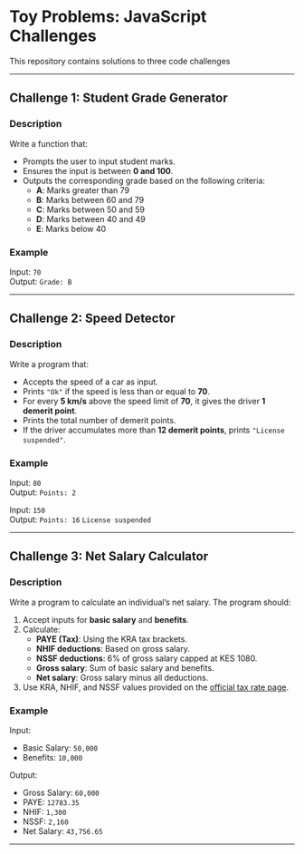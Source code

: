 # **Toy Problems: JavaScript Challenges**

This repository contains solutions to three code challenges 

---

## **Challenge 1: Student Grade Generator**
### **Description**
Write a function that:
- Prompts the user to input student marks.
- Ensures the input is between **0 and 100**.
- Outputs the corresponding grade based on the following criteria:
  - **A**: Marks greater than 79
  - **B**: Marks between 60 and 79
  - **C**: Marks between 50 and 59
  - **D**: Marks between 40 and 49
  - **E**: Marks below 40

### **Example**
Input: `70`  
Output: `Grade: B`

---

## **Challenge 2: Speed Detector**
### **Description**
Write a program that:
- Accepts the speed of a car as input.
- Prints `"Ok"` if the speed is less than or equal to **70**.
- For every **5 km/s** above the speed limit of **70**, it gives the driver **1 demerit point**.
- Prints the total number of demerit points.
- If the driver accumulates more than **12 demerit points**, prints `"License suspended"`.

### **Example**
Input: `80`  
Output: `Points: 2`

Input: `150`  
Output: `Points: 16`
`License suspended`

---

## **Challenge 3: Net Salary Calculator**
### **Description**
Write a program to calculate an individual’s net salary. The program should:
1. Accept inputs for **basic salary** and **benefits**.
2. Calculate:
   - **PAYE (Tax)**: Using the KRA tax brackets.
   - **NHIF deductions**: Based on gross salary.
   - **NSSF deductions**: 6% of gross salary capped at KES 1080.
   - **Gross salary**: Sum of basic salary and benefits.
   - **Net salary**: Gross salary minus all deductions.
3. Use KRA, NHIF, and NSSF values provided on the [official tax rate page](https://www.aren.co.ke/payroll/taxrates.htm).

### **Example**
Input:  
- Basic Salary: `50,000`  
- Benefits: `10,000`

Output:  
- Gross Salary: `60,000`  
- PAYE: `12783.35`  
- NHIF: `1,300`  
- NSSF: `2,160`  
- Net Salary: `43,756.65`

---
